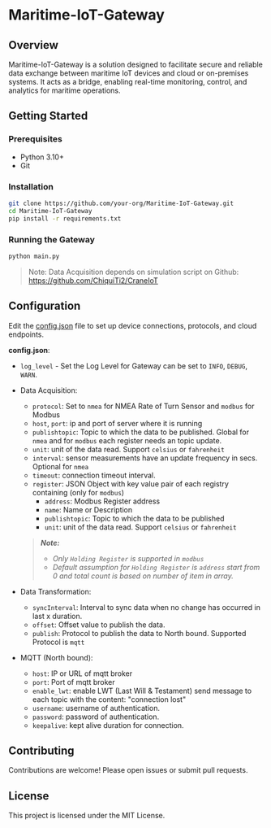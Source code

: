 # Maritime-IoT-Gateway
## Overview

Maritime-IoT-Gateway is a solution designed to facilitate secure and reliable data exchange between maritime IoT devices and cloud or on-premises systems. It acts as a bridge, enabling real-time monitoring, control, and analytics for maritime operations.

## Getting Started

### Prerequisites

- Python 3.10+
- Git

### Installation

```bash
git clone https://github.com/your-org/Maritime-IoT-Gateway.git
cd Maritime-IoT-Gateway
pip install -r requirements.txt
```

### Running the Gateway

```bash
python main.py
```

> Note: Data Acquisition depends on simulation script on Github: https://github.com/ChiquiTi2/CraneIoT


## Configuration

Edit the [config.json](config.json) file to set up device connections, protocols, and cloud endpoints.

**config.json**:

- `log_level` - Set the Log Level for Gateway can be set to `INFO`, `DEBUG`, `WARN`. 
- Data Acquisition: 
    - `protocol`: Set to `nmea` for NMEA Rate of Turn Sensor and `modbus` for Modbus
    - `host`, `port`: ip and port of server where it is running 
    -  `publishtopic`: Topic to which the data to be published. Global for `nmea` and for `modbus` each register needs an topic update. 
    - `unit`: unit of the data read. Support `celsius` or `fahrenheit`
    - `interval`: sensor measurements have an update frequency in secs. Optional for `nmea`
    - `timeout`: connection timeout interval. 
    - `register`: JSON Object with key value pair of each registry containing (only for `modbus`)
        - `address`: Modbus Register address 
        - `name`: Name or Description
        - `publishtopic`: Topic to which the data to be published
        - `unit`: unit of the data read. Support `celsius` or `fahrenheit`

    > _**Note:**_
    >
    > - _Only `Holding Register` is supported in `modbus`_
    > - _Default assumption for `Holding Register` is `address` start from 0 and total count is based on number of item in array._

- Data Transformation:
    - `syncInterval`: Interval to sync data when no change has occurred in last x duration.
    - `offset`: Offset value to publish the data.
    - `publish`: Protocol to publish the data to North bound. Supported Protocol is `mqtt`

- MQTT (North bound):
    - `host`: IP or URL of mqtt broker
    - `port`: Port of mqtt broker
    - `enable_lwt`: enable LWT (Last Will & Testament) send message to each topic with the content: "connection lost"
    - `username`: username of authentication.
    - `password`: password of authentication.
    - `keepalive`:  kept alive duration for connection.


## Contributing

Contributions are welcome! Please open issues or submit pull requests.

## License

This project is licensed under the MIT License.